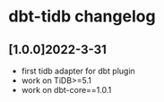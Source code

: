 # dbt-tidb changelog

## [1.0.0]2022-3-31
* first tidb adapter for dbt plugin
* work on TiDB>=5.1
* work on dbt-core==1.0.1
